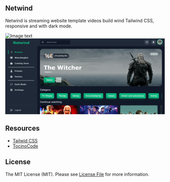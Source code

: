 Netwind   
---

Netwind is streaming website template videos build wind Tailwind CSS,
responsive and with dark mode.

![Image text](https://camo.githubusercontent.com/e0305193c369c90b729cfb53baf740d524fe6927dee67a6b9b71352b88777186/68747470733a2f2f696d672e736869656c64732e696f2f6769746875622f6c6963656e73652f6d6572616b6975692f636f75727365732d64617368626f6172642d74656d706c617465)
![Image text](/asset/img/previewweb.png)



## Resources

*   [Tailwid CSS](https://tailwindcss.com/)
*   [TocinoCode](https://tocinocode.com/)

## License
The MIT License (MIT). Please see [License File](https://github.com/Jeycon/Netwind/blob/master/LICENSE) for more information.

